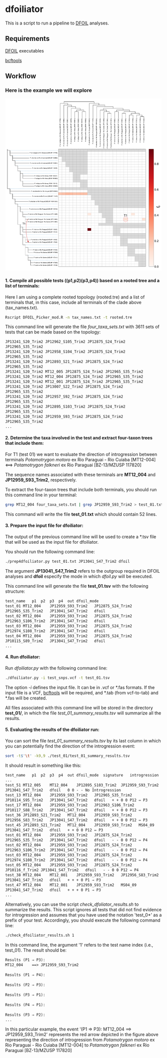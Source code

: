 # dfoiliator
This is a script to run a pipeline to [DFOIL](https://github.com/jbpease/dfoil/) analyses.

## Requirements
[DFOIL](https://github.com/jbpease/dfoil/) executables

[bcftools](https://www.htslib.org/download/)

## Workflow

### Here is the example we will explore

![alt text](https://github.com/fplmarques/dfoiliator/blob/main/test_files/clade_01_test.png)

#### 1. Compile all possible tests ((p1,p2)(p3,p4)) based on a rooted tree and a list of terminals:

Here I am using a complete rooted topology (rooted.tre) and a list of terminals that, in this case, include all terminals of the clade above (tax_names.txt).

```bash
Rscript DFOIL_Picker_mod.R -n tax_names.txt -t rooted.tre
```

This command line will generate the file *four_taxa_sets.txt* with 3611 sets of tests that can be made based on the topology:

```
JP13241_S20_Trim2 JP12962_S105_Trim2 JP12875_S24_Trim2 JP12965_S35_Trim2
JP13241_S20_Trim2 JP12958_S104_Trim2 JP12875_S24_Trim2 JP12965_S35_Trim2
JP13241_S20_Trim2 JP12893_S21_Trim2 JP12875_S24_Trim2 JP12965_S35_Trim2
JP13241_S20_Trim2 MT12_005 JP12875_S24_Trim2 JP12965_S35_Trim2
JP13241_S20_Trim2 MT12_004 JP12875_S24_Trim2 JP12965_S35_Trim2
JP13241_S20_Trim2 MT12_001 JP12875_S24_Trim2 JP12965_S35_Trim2
JP13241_S20_Trim2 JP13007_S22_Trim2 JP12875_S24_Trim2 JP12965_S35_Trim2
JP13241_S20_Trim2 JP12957_S92_Trim2 JP12875_S24_Trim2 JP12965_S35_Trim2
JP13241_S20_Trim2 JP12895_S103_Trim2 JP12875_S24_Trim2 JP12965_S35_Trim2
JP13241_S20_Trim2 JP12959_S93_Trim2 JP12875_S24_Trim2 JP12965_S35_Trim2
...

```

#### 2. Determine the taxa involved in the test and extract four-taxon trees that include them:

For T1 (test 01) we want to evaluate the direction of introgression between terminals *Potamotrygon motoro* ex Rio Paraguai - Rio Cuiaba \[MT12-004\]	<==>	*Potamotrygon falkneri* ex Rio Paraguai \[BZ-13/MZUSP 117820\]

The sequence names associated with these terminals are **MT12_004**  and **JP12959_S93_Trim2**, respectively.

To extract the four-taxon trees that include both terminals, you should run this command line in your terminal:

```bash
grep MT12_004 four_taxa_sets.txt | grep JP12959_S93_Trim2 > test_01.txt
```

This command will write the file **test_01.txt** which should contain 52 lines.


#### 3. Prepare the input file for dfoiliator:

The output of the previous command line will be used to create a *.tsv file that will be used as the input file for dfoiliator.

You should run the following command line:

```bash
./prep4dfoiliator.py test_01.txt JP13041_S47_Trim2 dfoil
```
The argument **JP13041_S47_Trim2** refers to the outgroup required in DFOIL analyses and **dfoil** especify the mode in which *dfoil.py* will be executed.

This command line will generate the file **test_01.tsv** with the following structure:

```
test_name	p1	p2	p3	p4	out	dfoil_mode
test_01	MT12_004	JP12959_S93_Trim2	JP12875_S24_Trim2	JP12965_S35_Trim2	JP13041_S47_Trim2	dfoil
test_02	MT12_004	JP12959_S93_Trim2	JP12875_S24_Trim2	JP12963_S106_Trim2	JP13041_S47_Trim2	dfoil
test_03	MT12_004	JP12959_S93_Trim2	JP12875_S24_Trim2	JP12974_S108_Trim2	JP13041_S47_Trim2	dfoil
test_04	MT12_004	JP12959_S93_Trim2	JP12875_S24_Trim2	JP10115_S89_Trim2	JP13041_S47_Trim2	dfoil
...
```
#### 4. Run dfoiliator:


Run *dfoiliator.py* with the following command line:

```bash
./dfoiliator.py -i test_snps.vcf -t test_01.tsv
```

The option *-i* defines the input file. It can be in .vcf or *.fas formats. If the input file is a VCF, [bcftools](https://www.htslib.org/download/) will be required, and *.tab (from vcf-to-tab) and *.fas will be created.

All files associated with this command line will be stored in the directory **test_01/**, in which the file *test_01_summary_results.tsv* will summarize all the results.

#### 5. Evaluating the results of the dfoiliator run:

You can sort the file *test_01_summary_results.tsv* by its last column in which you can potentially find the direction of the introgression event:

```bash
sort -t$'\t' -k9,9 ./test_01/test_01_summary_results.tsv
```

It should result in something like this:

```
test_name	p1	p2	p3	p4	out	dfoil_mode	signature	introgression
...
test_51	MT12_005	MT12_004	JP12895_S103_Trim2	JP12959_S93_Trim2	JP13041_S47_Trim2	dfoil	0 0 - -	No Introgression
test_13	MT12_004	JP12959_S93_Trim2	JP12965_S35_Trim2	JP10114_S95_Trim2	JP13041_S47_Trim2	dfoil	+ + 0 0	P12 ⇔ P3
test_17	MT12_004	JP12959_S93_Trim2	JP12963_S106_Trim2	JP10117_S88_Trim2	JP13041_S47_Trim2	dfoil	+ + 0 0	P12 ⇔ P3
test_36	JP12893_S21_Trim2	MT12_004	JP12959_S93_Trim2	JP12956_S83_Trim2	JP13041_S47_Trim2	dfoil	+ + 0 0	P12 ⇔ P3
test_45	JP12893_S21_Trim2	MT12_004	JP12959_S93_Trim2	MS04_09	JP13041_S47_Trim2	dfoil	+ + 0 0	P12 ⇔ P3
test_01	MT12_004	JP12959_S93_Trim2	JP12875_S24_Trim2	JP12965_S35_Trim2	JP13041_S47_Trim2	dfoil	- - 0 0	P12 ⇔ P4
test_02	MT12_004	JP12959_S93_Trim2	JP12875_S24_Trim2	JP12963_S106_Trim2	JP13041_S47_Trim2	dfoil	- - 0 0	P12 ⇔ P4
test_03	MT12_004	JP12959_S93_Trim2	JP12875_S24_Trim2	JP12974_S108_Trim2	JP13041_S47_Trim2	dfoil	- - 0 0	P12 ⇔ P4
test_05	MT12_004	JP12959_S93_Trim2	JP12875_S24_Trim2	JP10116_f_Trim2	JP13041_S47_Trim2	dfoil	- - 0 0	P12 ⇔ P4
test_38	MT12_004	MT12_001	JP12959_S93_Trim2	JP12956_S83_Trim2	JP13041_S47_Trim2	dfoil	+ + + 0	P1 ⇒ P3
test_47	MT12_004	MT12_001	JP12959_S93_Trim2	MS04_09	JP13041_S47_Trim2	dfoil	+ + + 0	P1 ⇒ P3
...
```

Alternatively, you can use the script *check_dfoliator_results.sh* to summarize the results. This script ignores all tests that did not find evidence for introgression and assumes that you have used the notation 'test_0*' as a prefix of your test. Accordingly, you should execute the following command line:

```bash
./check_dfoiliator_results.sh 1
```

In this command line, the argument '1' refers to the test name index (i.e., test_01).
The result should be:

```
Results (P1 ⇒ P3):
MT12_004	==>	JP12959_S93_Trim2

Results (P1 ⇒ P4):

Results (P2 ⇒ P3):

Results (P3 ⇒ P1):

Results (P4 ⇒ P1):

Results (P3 ⇒ P2):
...
```
In this particular example, the event '(P1 ⇒ P3): MT12_004	==>	JP12959_S93_Trim2' represents the red arrow depicted in the figure above representing the direction of introgression from *Potamotrygon motoro* ex Rio Paraguai - Rio Cuiaba \[MT12-004\] to	*Potamotrygon falkneri* ex Rio Paraguai \[BZ-13/MZUSP 117820\]

